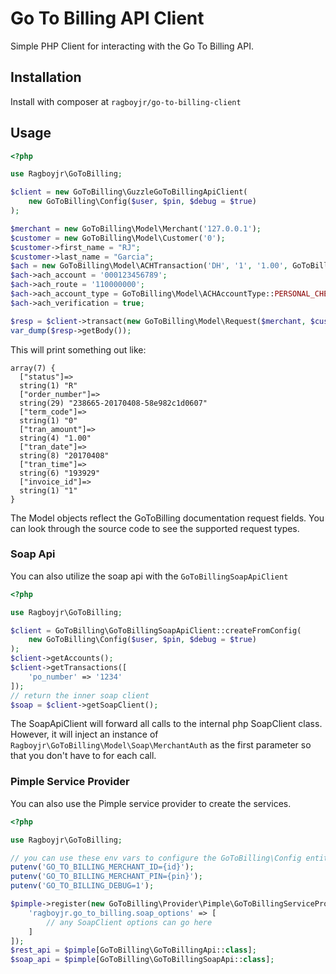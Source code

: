 # Go To Billing API Client

Simple PHP Client for interacting with the Go To Billing API.

## Installation

Install with composer at `ragboyjr/go-to-billing-client`

## Usage

```php
<?php

use Ragboyjr\GoToBilling;

$client = new GoToBilling\GuzzleGoToBillingApiClient(
    new GoToBilling\Config($user, $pin, $debug = $true)
);

$merchant = new GoToBilling\Model\Merchant('127.0.0.1');
$customer = new GoToBilling\Model\Customer('0');
$customer->first_name = "RJ";
$customer->last_name = "Garcia";
$ach = new GoToBilling\Model\ACHTransaction('DH', '1', '1.00', GoToBilling\Model\ACHPaymentType::WEB);
$ach->ach_account = '000123456789';
$ach->ach_route = '110000000';
$ach->ach_account_type = GoToBilling\Model\ACHAccountType::PERSONAL_CHECKING;
$ach->ach_verification = true;

$resp = $client->transact(new GoToBilling\Model\Request($merchant, $customer, $ach));
var_dump($resp->getBody());
```

This will print something out like:

```
array(7) {
  ["status"]=>
  string(1) "R"
  ["order_number"]=>
  string(29) "238665-20170408-58e982c1d0607"
  ["term_code"]=>
  string(1) "0"
  ["tran_amount"]=>
  string(4) "1.00"
  ["tran_date"]=>
  string(8) "20170408"
  ["tran_time"]=>
  string(6) "193929"
  ["invoice_id"]=>
  string(1) "1"
}
```

The Model objects reflect the GoToBilling documentation request fields. You can look through the source code to see the supported request types.

### Soap Api

You can also utilize the soap api with the `GoToBillingSoapApiClient`

```php
<?php

use Ragboyjr\GoToBilling;

$client = GoToBilling\GoToBillingSoapApiClient::createFromConfig(
    new GoToBilling\Config($user, $pin, $debug = $true)
);
$client->getAccounts();
$client->getTransactions([
    'po_number' => '1234'
]);
// return the inner soap client
$soap = $client->getSoapClient();
```

The SoapApiClient will forward all calls to the internal php SoapClient class. However, it will inject an instance of `Ragboyjr\GoToBilling\Model\Soap\MerchantAuth` as the first parameter so that you don't have to for each call.

### Pimple Service Provider

You can also use the Pimple service provider to create the services.

```php
<?php

use Ragboyjr\GoToBilling;

// you can use these env vars to configure the GoToBilling\Config entity or just extend it in pimple.
putenv('GO_TO_BILLING_MERCHANT_ID={id}');
putenv('GO_TO_BILLING_MERCHANT_PIN={pin}');
putenv('GO_TO_BILLING_DEBUG=1');

$pimple->register(new GoToBilling\Provider\Pimple\GoToBillingServiceProvider(), [
    'ragboyjr.go_to_billing.soap_options' => [
        // any SoapClient options can go here
    ]
]);
$rest_api = $pimple[GoToBilling\GoToBillingApi::class];
$soap_api = $pimple[GoToBilling\GoToBillingSoapApi::class];
```
